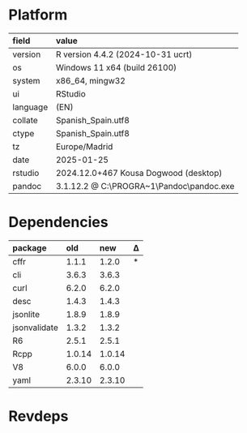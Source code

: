 # Platform

|field    |value                                    |
|:--------|:----------------------------------------|
|version  |R version 4.4.2 (2024-10-31 ucrt)        |
|os       |Windows 11 x64 (build 26100)             |
|system   |x86_64, mingw32                          |
|ui       |RStudio                                  |
|language |(EN)                                     |
|collate  |Spanish_Spain.utf8                       |
|ctype    |Spanish_Spain.utf8                       |
|tz       |Europe/Madrid                            |
|date     |2025-01-25                               |
|rstudio  |2024.12.0+467 Kousa Dogwood (desktop)    |
|pandoc   |3.1.12.2 @ C:\PROGRA~1\Pandoc\pandoc.exe |

# Dependencies

|package      |old    |new    |Δ  |
|:------------|:------|:------|:--|
|cffr         |1.1.1  |1.2.0  |*  |
|cli          |3.6.3  |3.6.3  |   |
|curl         |6.2.0  |6.2.0  |   |
|desc         |1.4.3  |1.4.3  |   |
|jsonlite     |1.8.9  |1.8.9  |   |
|jsonvalidate |1.3.2  |1.3.2  |   |
|R6           |2.5.1  |2.5.1  |   |
|Rcpp         |1.0.14 |1.0.14 |   |
|V8           |6.0.0  |6.0.0  |   |
|yaml         |2.3.10 |2.3.10 |   |

# Revdeps

